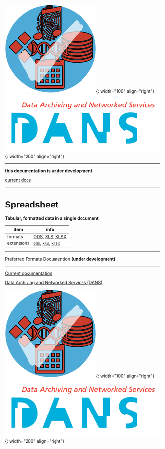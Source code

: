 ![img](../images/formats.png){: width="100" align="right"}
![img](../images/DANS.png){: width="200" align="right"}

---

**this documentation is under development**

[current docs]({{preferredFormats}})

---



# Spreadsheet

**Tabular, formatted data in a single document**

item | info
--- | ---
formats | [ODS](../fileFormats/ods.md), [XLS](../fileFormats/xls.md), [XLSX](../fileFormats/xlsx.md)
extensions | [`ods`](../extensions/ods.md), [`xls`](../extensions/xls.md), [`xlsx`](../extensions/xlsx.md)




---

Preferred Formats Documention **(under development)**

---

[Current documentation]({{preferredFormats}})

[Data Archiving and Networked Services (DANS)]({{dans}})

![img](../images/formats.png){: width="100" align="right"}
![img](../images/DANS.png){: width="200" align="right"}
